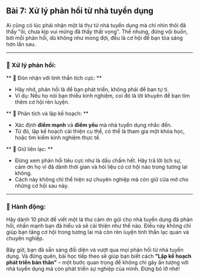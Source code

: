 ## Bài 7: Xử lý phản hồi từ nhà tuyển dụng  

Ai cũng có lúc phải nhận một lá thư từ nhà tuyển dụng mà chỉ nhìn thôi đã thấy "ôi, chưa kịp vui mừng đã thấy thất vọng". Thế nhưng, đừng vội buồn, bởi mỗi phản hồi, dù không như mong đợi, đều là cơ hội để bạn tỏa sáng hơn lần sau.  

---

### 📌 Xử lý phản hồi:  

** 🔹 Đón nhận với tinh thần tích cực:  **  
- Hãy nhớ, phản hồi là để bạn phát triển, không phải để bạn tự ti.  
- Ví dụ: Nếu họ nói bạn thiếu kinh nghiệm, coi đó là lời khuyên để bạn tìm thêm cơ hội rèn luyện.  

** 🔹 Phân tích và lập kế hoạch:  **  
- Xác định **điểm mạnh** và **điểm yếu** mà nhà tuyển dụng nhắc đến.  
- Từ đó, lập kế hoạch cải thiện cụ thể, có thể là tham gia một khóa học, hoặc tìm kiếm kinh nghiệm thực tế.  

** 🔹 Giữ liên lạc:  **
- Đừng xem phản hồi tiêu cực như là dấu chấm hết. Hãy trả lời lịch sự, cảm ơn họ vì đã dành thời gian và hỏi liệu có cơ hội nào trong tương lai không.  
- Cách này không chỉ thể hiện sự chuyên nghiệp mà còn giữ cửa mở cho những cơ hội sau này.  

---

### 🚀 Hành động:  

Hãy dành 10 phút để viết một lá thư cảm ơn gửi cho nhà tuyển dụng đã phản hồi, nhấn mạnh bạn đã hiểu và sẽ cải thiện như thế nào. Điều này không chỉ giúp bạn tăng cơ hội trong tương lai mà còn rèn luyện tinh thần lạc quan và chuyên nghiệp.  

Bây giờ, bạn đã sẵn sàng đối diện và vượt qua mọi phản hồi từ nhà tuyển dụng. Và đừng quên, bài học tiếp theo sẽ giúp bạn biết cách **"Lập kế hoạch phát triển bản thân"** – một bước quan trọng để không chỉ gây ấn tượng với nhà tuyển dụng mà còn phát triển sự nghiệp của mình. Đừng bỏ lỡ nhé!
